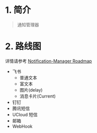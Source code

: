 # 1. 简介
> 通知管理器

# 2. 路线图

详情请参考 [Notification-Manager Roadmap](https://github.com/orgs/JavaFamilyClub/projects/3/views/1)

* 飞书
  * 普通文本
  * 富文本
  * 图片(delay)
  * 消息卡片(Current)
* 钉钉
* 腾讯短信
* UCloud 短信
* 邮箱
* WebHook

